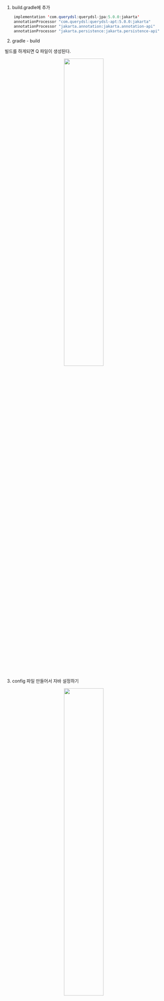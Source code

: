 1. build.gradle에 추가

```java
    implementation 'com.querydsl:querydsl-jpa:5.0.0:jakarta'
    annotationProcessor "com.querydsl:querydsl-apt:5.0.0:jakarta"
    annotationProcessor "jakarta.annotation:jakarta.annotation-api"
    annotationProcessor "jakarta.persistence:jakarta.persistence-api"
```

2. gradle - build

빌드를 하게되면 Q 파일이 생성된다.

<center>
  <img
    src="https://github.com/user-attachments/assets/f8192604-b98c-44b3-aee2-89bdf43882c2"
    width="50%"
  />
</center>


3. config 파일 만들어서 자바 설정하기
<center>
  <img
    src="https://github.com/user-attachments/assets/0f9e29fd-8284-400a-b01f-f7bb49228b88"
    width="50%"
  />
</center>


```java
    package org.dongdong.sb2.config;

    import com.querydsl.jpa.impl.JPAQueryFactory;
    import jakarta.persistence.EntityManager;
    import org.springframework.context.annotation.Bean;
    import org.springframework.context.annotation.Configuration;

    @Configuration
    public class QuerydslConfig {

        @Bean
        public JPAQueryFactory jpaQueryFactory(EntityManager em) {
            return new JPAQueryFactory(em);
        }

    }
```

4. 잘 적용이 됐는지 테스트 코드 만들어서 확인하기

   ```java
   @Autowired
   private JPAQueryFactory queryFactory;

   @Test
   public void testQuery() {
       log.info("====> " + queryFactory);

       QTodo todo = QTodo.todo;

       JPQLQuery<Todo> query = queryFactory.selectFrom(todo);

       query.where(todo.tno.gt(0L));
       query.where(todo.title.like("AAA"));

       query.orderBy(new OrderSpecifier<>(Order.DESC, todo.tno));

       query.limit(10);
       query.offset(5);

       log.info(query);
       List<Todo> entityList = query.fetch();

       long count = query.fetchCount();

       log.info(entityList);
       log.info(count);
   }
   ```

5. 새로운 Repository 생성

<center>
  <img
    src="https://github.com/user-attachments/assets/be43ae9d-f766-4c2c-9013-be0706c0909f"
    width="50%"
  />
</center>
    
```java
    public interface TodoSearch {
        List<Todo> list1(Pageable pageable);
    }
```


6. querydsl을 작성할 클래스 파일 생성

<center>
  <img
    src="https://github.com/user-attachments/assets/0fd47fac-3cb2-405c-bfbf-a5549b54f8e1"
    width="50%"
  />
</center>
    
    - 규칙 - 인터페이스 이름 + Impl
    
```java
    package org.dongdong.sb2.todo.repository;
    
    import java.util.List;
    
    import com.querydsl.core.types.Order;
    import com.querydsl.core.types.OrderSpecifier;
    import com.querydsl.jpa.JPQLQuery;
    import lombok.extern.log4j.Log4j2;
    import org.dongdong.sb2.todo.entities.QTodo;
    import org.springframework.data.domain.Pageable;
    import org.dongdong.sb2.todo.entities.Todo;
    import com.querydsl.jpa.impl.JPAQueryFactory;
    import lombok.RequiredArgsConstructor;
    
    @Log4j2
    @RequiredArgsConstructor
    public class TodoSearchImpl implements TodoSearch{
    
        private final JPAQueryFactory queryFactory;
    
        @Override
        public List<Todo> list1(Pageable pageable) {
            log.info("list.........................");
            log.info(queryFactory);
    
            QTodo todo = QTodo.todo;
    
            JPQLQuery<Todo> query = queryFactory.selectFrom(todo);
    
            int size = pageable.getPageSize();
            int offset = pageable.getPageNumber() * size;
            
            query.limit(size);
            query.offset(offset);
            query.orderBy(new OrderSpecifier<>(Order.DESC, todo.tno));
    
            List<Todo> list = query.fetch();
            
            return null;
        }
    
    }
```


7. Repository에 가서 TodoSearch(인터페이스) 추가

```java
    public interface TodoRepository extends JpaRepository<Todo, Long>, TodoSearch
```
